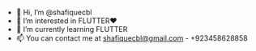 - 👋 Hi, I’m @shafiquecbl
- 👀 I’m interested in FLUTTER❤
- 🌱 I’m currently learning FLUTTER
- 📫 You can contact me at shafiquecbl@gmail.com - +923458628858

<!---
shafiquecbl/shafiquecbl is a ✨ special ✨ repository because its `README.md` (this file) appears on your GitHub profile.
You can click the Preview link to take a look at your changes.
--->
